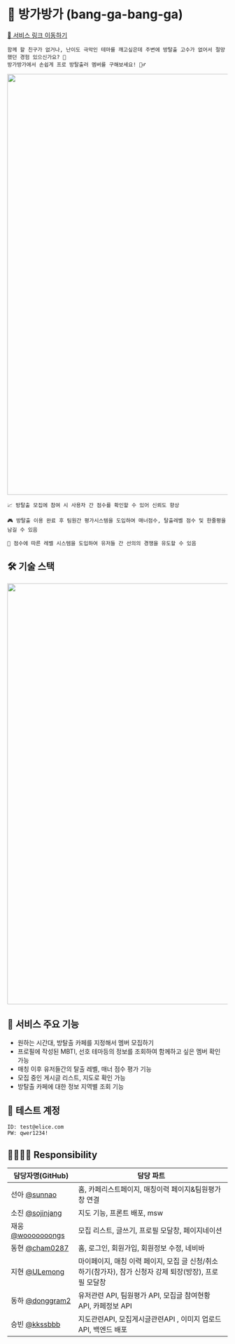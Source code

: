 # 🤗 방가방가 (bang-ga-bang-ga)
[📎 서비스 링크 이동하기](http://kdt-sw3-team15.elicecoding.com/)

```
함께 할 친구가 없거나, 난이도 극악인 테마를 깨고싶은데 주변에 방탈출 고수가 없어서 절망했던 경험 있으신가요? 🤔 
방가방가에서 손쉽게 프로 방탈출러 멤버를 구해보세요! 🧞‍♂️
```

<img src="/uploads/c10d50cdc68ecc0dc7e76a66473818f8/모집글_리스트로_보기.gif" width="960">


```
📈 방탈출 모집에 참여 시 사용자 간 점수를 확인할 수 있어 신뢰도 향상
```

```
🎮 방탈출 이용 완료 후 팀원간 평가시스템을 도입하여 매너점수, 탈출레벨 점수 및 한줄평을 남길 수 있음
```

```
🥇 점수에 따른 레벨 시스템을 도입하여 유저들 간 선의의 경쟁을 유도할 수 있음
```

## 🛠 기술 스택
<img src="/uploads/aa0825392f3de4103fccd96869f194cd/방가방가_기술스택.png" width="960">

## 🤹 서비스 주요 기능
- 원하는 시간대, 방탈출 카페를 지정해서 멤버 모집하기
- 프로필에 작성된 MBTI, 선호 테마등의 정보를 조회하여 함께하고 싶은 멤버 확인 가능
- 매칭 이후 유저들간의 탈출 레벨, 매너 점수 평가 기능
- 모집 중인 게시글 리스트, 지도로 확인 가능
- 방탈출 카페에 대한 정보 지역별 조회 기능

## 🪪 테스트 계정
  ```
  ID: test@elice.com
  PW: qwer1234! 
  ```

## 👨‍👩‍👦‍👦 Responsibility
| 담당자명(GitHub) | 담당 파트 |
| --- | --- |
| 선아 [@sunnao](https://github.com/sunnao) | 홈, 카페리스트페이지, 매칭이력 페이지&팀원평가창 연결 |
| 소진 [@sojinjang](https://github.com/sojinjang) | 지도 기능, 프론트 배포, msw |
| 재웅 [@wooooooongs](https://github.com/wooooooongs) | 모집 리스트, 글쓰기, 프로필 모달창, 페이지네이션 |
| 동현 [@cham0287](https://github.com/cham0287) | 홈, 로그인, 회원가입, 회원정보 수정, 네비바 |
| 지현 [@ULemong](https://github.com/ULemong) | 마이페이지, 매칭 이력 페이지, 모집 글 신청/취소하기(참가자), 참가 신청자 강제 퇴장(방장), 프로필 모달창 |
| 동하 [@donggram2](https://github.com/donggram2) | 유저관련 API, 팀원평가 API, 모집글 참여현황 API, 카페정보 API |
| 승빈 [@kkssbbb](https://github.com/kkssbbb) | 지도관련API, 모집게시글관련API , 이미지 업로드 API,  백엔드 배포 |
